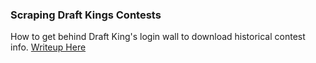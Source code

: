 ### Scraping Draft Kings Contests
How to get behind Draft King's login wall to download historical contest info. [Writeup Here](https://www.ergosum.co/scraping-draft-kings-contests/)
